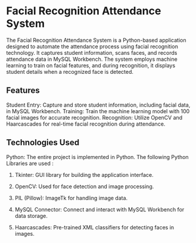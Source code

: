 <h1>Facial Recognition Attendance System</h1>
The Facial Recognition Attendance System is a Python-based application designed to automate the attendance process using facial recognition technology. It captures student information, scans faces, and records attendance data in MySQL Workbench. The system employs machine learning to train on facial features, and during recognition, it displays student details when a recognized face is detected.


<h2>Features</h2>
Student Entry: Capture and store student information, including facial data, in MySQL Workbench.
Training: Train the machine learning model with 100 facial images for accurate recognition.
Recognition: Utilize OpenCV and Haarcascades for real-time facial recognition during attendance.

<h2>Technologies Used</h2>
Python: The entire project is implemented in Python.
The following Python Libraries are used :

1. Tkinter: GUI library for building the application interface.

2. OpenCV: Used for face detection and image processing.

3. PIL (Pillow): ImageTk for handling image data.

4. MySQL Connector: Connect and interact with MySQL Workbench for data storage.

5. Haarcascades: Pre-trained XML classifiers for detecting faces in images.
